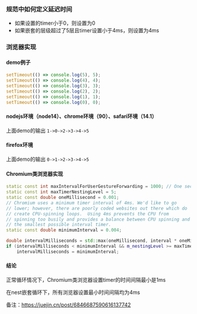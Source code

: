 ### 规范中如何定义延迟时间

- 如果设置的timer小于0，则设置为0
- 如果嵌套的层级超过了5层且timer设置小于4ms，则设置为4ms

### 浏览器实现

#### demo例子
```js
setTimeout(() => console.log(5), 5);
setTimeout(() => console.log(4), 4);
setTimeout(() => console.log(3), 3);
setTimeout(() => console.log(2), 2);
setTimeout(() => console.log(1), 1);
setTimeout(() => console.log(0), 0);
```

#### nodejs环境（node14）、chrome环境（90）、safari环境（14.1）

上面demo的输出 `1->0->2->3->4->5`

#### firefox环境

上面demo的输出 `0->1->2->3->4->5`


#### Chromium类浏览器实现

```c++
static const int maxIntervalForUserGestureForwarding = 1000; // One second matches Gecko.
static const int maxTimerNestingLevel = 5;
static const double oneMillisecond = 0.001;
// Chromium uses a minimum timer interval of 4ms. We'd like to go
// lower; however, there are poorly coded websites out there which do
// create CPU-spinning loops.  Using 4ms prevents the CPU from
// spinning too busily and provides a balance between CPU spinning and
// the smallest possible interval timer.
static const double minimumInterval = 0.004;

double intervalMilliseconds = std::max(oneMillisecond, interval * oneMillisecond);
if (intervalMilliseconds < minimumInterval && m_nestingLevel >= maxTimerNestingLevel)
    intervalMilliseconds = minimumInterval;
```
#### 结论
正常循环情况下，Chromium类浏览器设置timer的时间间隔最小是1ms

在nest嵌套循环下，所有浏览器设置最小时间间隔均为4ms



备注：https://juejin.cn/post/6846687590616137742

